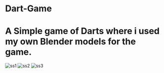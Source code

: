 # Dart-Game
# A Simple game of Darts where i used my own Blender models for the game.
![ss1](https://user-images.githubusercontent.com/106113538/190898461-dfcb9b55-3f42-4434-a89c-3632b83d69a7.png)
![ss2](https://user-images.githubusercontent.com/106113538/190898465-eaff22b8-770a-4d02-b8c9-2760ca7d889c.png)
![ss3](https://user-images.githubusercontent.com/106113538/190898469-f822322c-52c4-4c4c-8db4-aec880a595ff.png)
